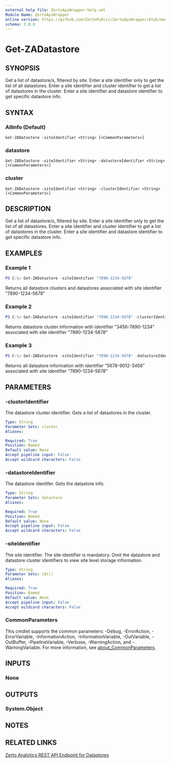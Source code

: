 ```yaml
---
external help file: ZertoApiWrapper-help.xml
Module Name: ZertoApiWrapper
online version: https://github.com/ZertoPublic/ZertoApiWrapper/blob/master/docs/Get-ZATask.md
schema: 2.0.0
---
```


# Get-ZADatastore

## SYNOPSIS

Get a list of datastore/s, filtered by site. Enter a site identifier only to get the list of all datastores. Enter a site identifier and cluster identifier to get a list of datastores in the cluster. Enter a site identifier and datastore identifier to get specific datastore info.

## SYNTAX

### AllInfo (Default)
```
Get-ZADatastore -siteIdentifier <String> [<CommonParameters>]
```

### datastore
```
Get-ZADatastore -siteIdentifier <String> -datastoreIdentifier <String> [<CommonParameters>]
```

### cluster
```
Get-ZADatastore -siteIdentifier <String> -clusterIdentifier <String> [<CommonParameters>]
```

## DESCRIPTION

Get a list of datastore/s, filtered by site. Enter a site identifier only to get the list of all datastores. Enter a site identifier and cluster identifier to get a list of datastores in the cluster. Enter a site identifier and datastore identifier to get specific datastore info.

## EXAMPLES

### Example 1
```powershell
PS C:\> Get-ZADatastore -siteIdentifier "7890-1234-5678"
```

Returns all datastore clusters and datastores associated with site identifier "7890-1234-5678"

### Example 2
```powershell
PS C:\> Get-ZADatastore -siteIdentifier "7890-1234-5678" -clusterIdentifier "3456-7890-1234"
```

Returns datastore cluster information with identifier "3456-7890-1234" associated with site identifier "7890-1234-5678"

### Example 3
```powershell
PS C:\> Get-ZADatastore -siteIdentifier "7890-1234-5678" -datastoreIdentifier "5678-9012-3456"
```

Returns all datastore information with identifier "5678-9012-3456" associated with site identifier "7890-1234-5678"

## PARAMETERS

### -clusterIdentifier
The datastore cluster identifier.
Gets a list of datastores in the cluster.

```yaml
Type: String
Parameter Sets: cluster
Aliases:

Required: True
Position: Named
Default value: None
Accept pipeline input: False
Accept wildcard characters: False
```

### -datastoreIdentifier
The datastore identifer.
Gets the datastore info.

```yaml
Type: String
Parameter Sets: datastore
Aliases:

Required: True
Position: Named
Default value: None
Accept pipeline input: False
Accept wildcard characters: False
```

### -siteIdentifier
The site identifier.
The site identifier is mandatory.
Omit the datastore and datastore cluster identifiers to view site level storage information.

```yaml
Type: String
Parameter Sets: (All)
Aliases:

Required: True
Position: Named
Default value: None
Accept pipeline input: False
Accept wildcard characters: False
```

### CommonParameters
This cmdlet supports the common parameters: -Debug, -ErrorAction, -ErrorVariable, -InformationAction, -InformationVariable, -OutVariable, -OutBuffer, -PipelineVariable, -Verbose, -WarningAction, and -WarningVariable. For more information, see [about_CommonParameters](http://go.microsoft.com/fwlink/?LinkID=113216).

## INPUTS

### None

## OUTPUTS

### System.Object
## NOTES

## RELATED LINKS

[Zerto Analytics REST API Endpoint for Datastores](https://docs.api.zerto.com/#/Monitoring/get_v2_monitoring_datastores)
